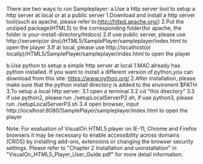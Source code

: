 There are two ways to run Sampleplayer:
a.Use a http server tool to setup a http server at local or at a public server
1.Download and install a http server tool(such as apache, please refer to:http://httpd.apache.org/) 
2.Put the unziped package(HTML5) to the corresponding folder(for apache, the folder is your-install-directory/htdocs) 
2.If use public server, please use http://serverip(or dns)/HTML5/SamplePlayer/sampleplayer/index.html to open the player
3.If at local, please use http://localhost(or localip)/HTML5/SamplePlayer/sampleplayer/index.html to open the player


b.Use python to setup a simple http server at local 
1.MAC already has python installed. If you want to install a different version of python,you can download from this site: https://www.python.org/
2.After installation, please make sure that the python install directory is added to the environent $PATH
3.To setup a local http server:
  3.1 open a terminal
  3.2 cd "this directory"
  3.3 if use python2, please run ./setupLocalServerP2.sh, if use python3, please run ./setupLocalServerP3.sh
  3.4 open browser, input http://localhost:8080/SamplePlayer/sampleplayer/index.html to open the player

  
Note:
For evaluation of VisualOn HTML5 player on IE-11, Chrome and Firefox browsers it may be necessary to enable accessibility 
across domains (CROS) by installing add-ons, extensions or changing the browser security settings. Please refer to 
"Chapter 2 Installation and uninstallation" in  "VisualOn_HTML5_Player_User_Guide.pdf" for more detail information.
